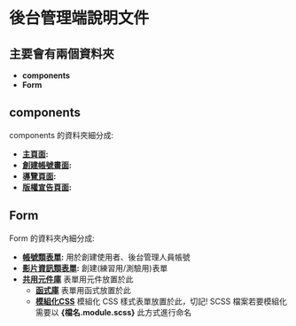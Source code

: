 # 後台管理端說明文件

## 主要會有兩個資料夾

- **components**
- **Form**

## components

components 的資料夾細分成:

- **[主頁面](./components/index.jsx):**
- **[創建帳號畫面](./components/):**
- **[導覽頁面]():**
- **[版權宣告頁面](./components/AboutUs.jsx):**

## Form

Form 的資料夾內細分成:

- **[帳號類表單](./Form/Account/):** 用於創建使用者、後台管理人員帳號
- **[影片資訊類表單](./Form/CreateVideoForm/):** 創建(練習用/測驗用)表單
- **[共用元件庫](./Form/shared/)** 表單用元件放置於此
  - **[函式庫](./Form/shared/func/)** 表單用函式放置於此
  - **[模組化CSS](./Form/shared/scss/)** 模組化 CSS 樣式表單放置於此，切記! SCSS 檔案若要模組化需要以 **{檔名.module.scss}** 此方式進行命名

